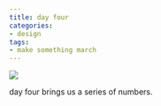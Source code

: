 ```yaml
---
title: day four
categories:
- design
tags:
- make something march
---
```


![](/blog/old-uploads/2012/03/201203042.png)

day four brings us a series of numbers.
